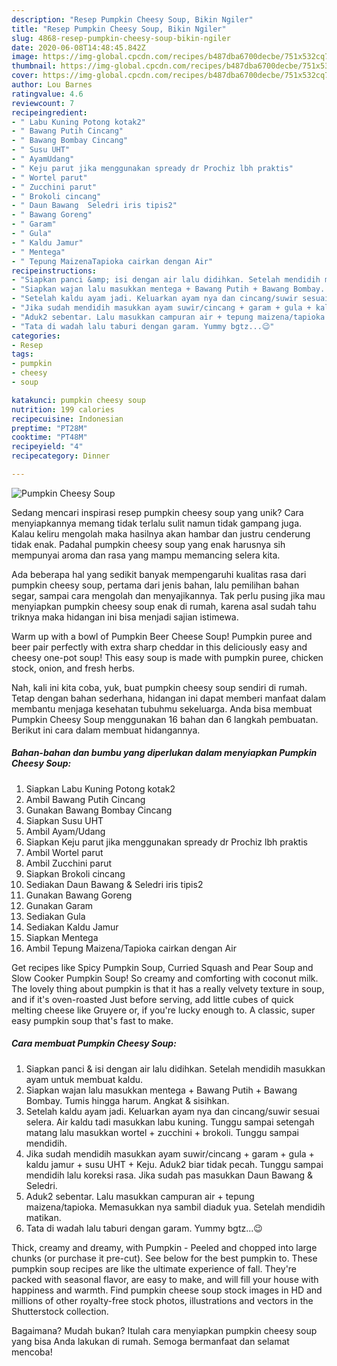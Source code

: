 ```yaml
---
description: "Resep Pumpkin Cheesy Soup, Bikin Ngiler"
title: "Resep Pumpkin Cheesy Soup, Bikin Ngiler"
slug: 4868-resep-pumpkin-cheesy-soup-bikin-ngiler
date: 2020-06-08T14:48:45.842Z
image: https://img-global.cpcdn.com/recipes/b487dba6700decbe/751x532cq70/pumpkin-cheesy-soup-foto-resep-utama.jpg
thumbnail: https://img-global.cpcdn.com/recipes/b487dba6700decbe/751x532cq70/pumpkin-cheesy-soup-foto-resep-utama.jpg
cover: https://img-global.cpcdn.com/recipes/b487dba6700decbe/751x532cq70/pumpkin-cheesy-soup-foto-resep-utama.jpg
author: Lou Barnes
ratingvalue: 4.6
reviewcount: 7
recipeingredient:
- " Labu Kuning Potong kotak2"
- " Bawang Putih Cincang"
- " Bawang Bombay Cincang"
- " Susu UHT"
- " AyamUdang"
- " Keju parut jika menggunakan spready dr Prochiz lbh praktis"
- " Wortel parut"
- " Zucchini parut"
- " Brokoli cincang"
- " Daun Bawang  Seledri iris tipis2"
- " Bawang Goreng"
- " Garam"
- " Gula"
- " Kaldu Jamur"
- " Mentega"
- " Tepung MaizenaTapioka cairkan dengan Air"
recipeinstructions:
- "Siapkan panci &amp; isi dengan air lalu didihkan. Setelah mendidih masukkan ayam untuk membuat kaldu."
- "Siapkan wajan lalu masukkan mentega + Bawang Putih + Bawang Bombay. Tumis hingga harum. Angkat &amp; sisihkan."
- "Setelah kaldu ayam jadi. Keluarkan ayam nya dan cincang/suwir sesuai selera. Air kaldu tadi masukkan labu kuning. Tunggu sampai setengah matang lalu masukkan wortel + zucchini + brokoli. Tunggu sampai mendidih."
- "Jika sudah mendidih masukkan ayam suwir/cincang + garam + gula + kaldu jamur + susu UHT + Keju. Aduk2 biar tidak pecah. Tunggu sampai mendidih lalu koreksi rasa. Jika sudah pas masukkan Daun Bawang &amp; Seledri."
- "Aduk2 sebentar. Lalu masukkan campuran air + tepung maizena/tapioka. Memasukkan nya sambil diaduk yua. Setelah mendidih matikan."
- "Tata di wadah lalu taburi dengan garam. Yummy bgtz...😉"
categories:
- Resep
tags:
- pumpkin
- cheesy
- soup

katakunci: pumpkin cheesy soup 
nutrition: 199 calories
recipecuisine: Indonesian
preptime: "PT28M"
cooktime: "PT48M"
recipeyield: "4"
recipecategory: Dinner

---
```



![Pumpkin Cheesy Soup](https://img-global.cpcdn.com/recipes/b487dba6700decbe/751x532cq70/pumpkin-cheesy-soup-foto-resep-utama.jpg)

Sedang mencari inspirasi resep pumpkin cheesy soup yang unik? Cara menyiapkannya memang tidak terlalu sulit namun tidak gampang juga. Kalau keliru mengolah maka hasilnya akan hambar dan justru cenderung tidak enak. Padahal pumpkin cheesy soup yang enak harusnya sih mempunyai aroma dan rasa yang mampu memancing selera kita.

Ada beberapa hal yang sedikit banyak mempengaruhi kualitas rasa dari pumpkin cheesy soup, pertama dari jenis bahan, lalu pemilihan bahan segar, sampai cara mengolah dan menyajikannya. Tak perlu pusing jika mau menyiapkan pumpkin cheesy soup enak di rumah, karena asal sudah tahu triknya maka hidangan ini bisa menjadi sajian istimewa.

Warm up with a bowl of Pumpkin Beer Cheese Soup! Pumpkin puree and beer pair perfectly with extra sharp cheddar in this deliciously easy and cheesy one-pot soup! This easy soup is made with pumpkin puree, chicken stock, onion, and fresh herbs.


Nah, kali ini kita coba, yuk, buat pumpkin cheesy soup sendiri di rumah. Tetap dengan bahan sederhana, hidangan ini dapat memberi manfaat dalam membantu menjaga kesehatan tubuhmu sekeluarga. Anda bisa membuat Pumpkin Cheesy Soup menggunakan 16 bahan dan 6 langkah pembuatan. Berikut ini cara dalam membuat hidangannya.

<!--inarticleads1-->

##### Bahan-bahan dan bumbu yang diperlukan dalam menyiapkan Pumpkin Cheesy Soup:

1. Siapkan  Labu Kuning Potong kotak2
1. Ambil  Bawang Putih Cincang
1. Gunakan  Bawang Bombay Cincang
1. Siapkan  Susu UHT
1. Ambil  Ayam/Udang
1. Siapkan  Keju parut jika menggunakan spready dr Prochiz lbh praktis
1. Ambil  Wortel parut
1. Ambil  Zucchini parut
1. Siapkan  Brokoli cincang
1. Sediakan  Daun Bawang &amp; Seledri iris tipis2
1. Gunakan  Bawang Goreng
1. Gunakan  Garam
1. Sediakan  Gula
1. Sediakan  Kaldu Jamur
1. Siapkan  Mentega
1. Ambil  Tepung Maizena/Tapioka cairkan dengan Air


Get recipes like Spicy Pumpkin Soup, Curried Squash and Pear Soup and Slow Cooker Pumpkin Soup! So creamy and comforting with coconut milk. The lovely thing about pumpkin is that it has a really velvety texture in soup, and if it&#39;s oven-roasted Just before serving, add little cubes of quick melting cheese like Gruyere or, if you&#39;re lucky enough to. A classic, super easy pumpkin soup that&#39;s fast to make. 

<!--inarticleads2-->

##### Cara membuat Pumpkin Cheesy Soup:

1. Siapkan panci &amp; isi dengan air lalu didihkan. Setelah mendidih masukkan ayam untuk membuat kaldu.
1. Siapkan wajan lalu masukkan mentega + Bawang Putih + Bawang Bombay. Tumis hingga harum. Angkat &amp; sisihkan.
1. Setelah kaldu ayam jadi. Keluarkan ayam nya dan cincang/suwir sesuai selera. Air kaldu tadi masukkan labu kuning. Tunggu sampai setengah matang lalu masukkan wortel + zucchini + brokoli. Tunggu sampai mendidih.
1. Jika sudah mendidih masukkan ayam suwir/cincang + garam + gula + kaldu jamur + susu UHT + Keju. Aduk2 biar tidak pecah. Tunggu sampai mendidih lalu koreksi rasa. Jika sudah pas masukkan Daun Bawang &amp; Seledri.
1. Aduk2 sebentar. Lalu masukkan campuran air + tepung maizena/tapioka. Memasukkan nya sambil diaduk yua. Setelah mendidih matikan.
1. Tata di wadah lalu taburi dengan garam. Yummy bgtz...😉


Thick, creamy and dreamy, with Pumpkin - Peeled and chopped into large chunks (or purchase it pre-cut). See below for the best pumpkin to. These pumpkin soup recipes are like the ultimate experience of fall. They&#39;re packed with seasonal flavor, are easy to make, and will fill your house with happiness and warmth. Find pumpkin cheese soup stock images in HD and millions of other royalty-free stock photos, illustrations and vectors in the Shutterstock collection. 

Bagaimana? Mudah bukan? Itulah cara menyiapkan pumpkin cheesy soup yang bisa Anda lakukan di rumah. Semoga bermanfaat dan selamat mencoba!
